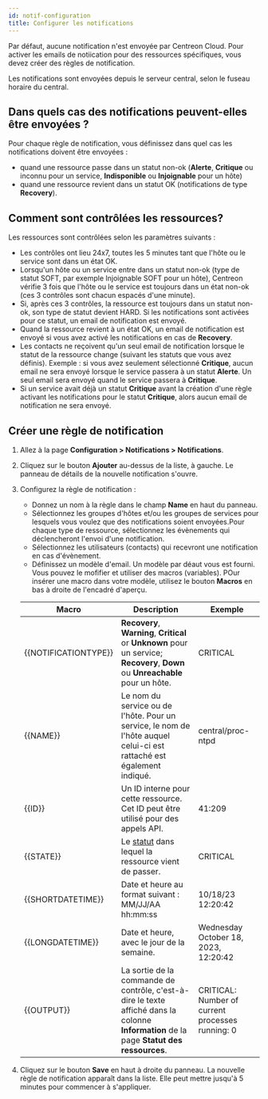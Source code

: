 ```yaml
---
id: notif-configuration
title: Configurer les notifications
---
```


Par défaut, aucune notification n'est envoyée par Centreon Cloud. Pour activer les emails de notiication pour des ressources spécifiques, vous devez créer des règles de notification.

Les notifications sont envoyées depuis le serveur central, selon le fuseau horaire du central.

## Dans quels cas des notifications peuvent-elles être envoyées ?

Pour chaque règle de notification, vous définissez dans quel cas les notifications doivent être envoyées :

* quand une ressource passe dans un statut non-ok (**Alerte**, **Critique** ou inconnu pour un service, **Indisponible** ou **Injoignable** pour un hôte)
* quand une ressource revient dans un statut OK (notifications de type **Recovery**).

## Comment sont contrôlées les ressources?

Les ressources sont contrôlées selon les paramètres suivants :

* Les contrôles ont lieu 24x7, toutes les 5 minutes tant que l'hôte ou le service sont dans un état OK.
* Lorsqu'un hôte ou un service entre dans un statut non-ok (type de statut SOFT, par exemple Injoignable SOFT pour un hôte), Centreon vérifie 3 fois que l'hôte ou le service est toujours dans un état non-ok (ces 3 contrôles sont chacun espacés d'une minute).
* Si, après ces 3 contrôles, la ressource est toujours dans un statut non-ok, son type de statut devient HARD. Si les notifications sont activées pour ce statut, un email de notification est envoyé.
* Quand la ressource revient à un état OK, un email de notification est envoyé si vous avez activé les notifications en cas de **Recovery**.
* Les contacts ne reçoivent qu'un seul email de notification lorsque le statut de la ressource change (suivant les statuts que vous avez définis). Exemple : si vous avez seulement sélectionné **Critique**, aucun email ne sera envoyé lorsque le service passera à un statut **Alerte**. Un seul email sera envoyé quand le service passera à **Critique**.
* Si un service avait déjà un statut **Critique** avant la création d'une règle activant les notifications pour le statut **Critique**, alors aucun email de notification ne sera envoyé.

## Créer une règle de notification

1. Allez à la page **Configuration > Notifications > Notifications**.
2. Cliquez sur le bouton **Ajouter** au-dessus de la liste, à gauche. Le panneau de détails de la nouvelle notification s'ouvre.
3. Configurez la règle de notification :

   - Donnez un nom à la règle dans le champ **Name** en haut du panneau.
   - Sélectionnez les groupes d'hôtes et/ou les groupes de services pour lesquels vous voulez que des notifications soient envoyées.Pour chaque type de ressource, sélectionnez les évènements qui déclencheront l'envoi d'une notification.
   - Sélectionnez les utilisateurs (contacts) qui recevront une notification en cas d'évènement.
   - Définissez un modèle d'email. Un modèle par déaut vous est fourni. Vous pouvez le mofifier et utiliser des macros (variables). POur insérer une macro dans votre modèle, utilisez le bouton **Macros** en bas à droite de l'encadré d'aperçu.
	
    | Macro | Description | Exemple |
    | ----- | ----------- |-------- |
	|{{NOTIFICATIONTYPE}}| **Recovery**, **Warning**, **Critical** or **Unknown** pour un service; **Recovery**, **Down** ou **Unreachable** pour un hôte. | CRITICAL |
	{{NAME}}| Le nom du service ou de l'hôte. Pour un service, le nom de l'hôte auquel celui-ci est rattaché est également indiqué. | central/proc-ntpd |
	{{ID}}| Un ID interne pour cette ressource. Cet ID peut être utilisé pour des appels API. | 41:209 |
	{{STATE}}| Le [statut](./concepts.md) dans lequel la ressource vient de passer. | CRITICAL |
	{{SHORTDATETIME}}| Date et heure au format suivant : MM/JJ/AA hh:mm:ss | 10/18/23 12:20:42 |
    {{LONGDATETIME}}| Date et heure, avec le jour de la semaine.  | Wednesday October 18, 2023, 12:20:42 |
	{{OUTPUT}}| La sortie de la commande de contrôle, c'est-à-dire le texte affiché dans la colonne **Information** de la page **Statut des ressources**. | CRITICAL: Number of current processes running: 0 |

3. Cliquez sur le bouton **Save** en haut à droite du panneau. La nouvelle règle de notification apparaît dans la liste. Elle peut mettre jusqu'à 5 minutes pour commencer à s'appliquer.
